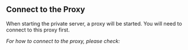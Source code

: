 ﻿## Connect to the Proxy

When starting the private server, a proxy will be started. You will need to
connect to this proxy first.

*For how to connect to the proxy, please check:*